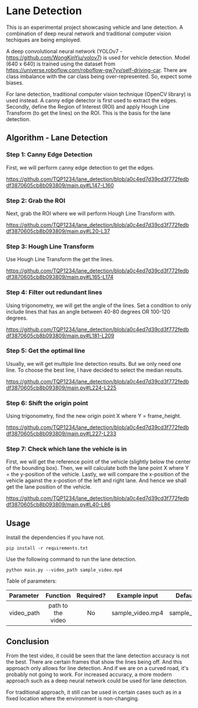 # Lane Detection

This is an experimental project showcasing vehicle and lane detection. A combination of deep neural network and traditional computer vision techiques are being employed.

A deep convolutional neural network (YOLOv7 - https://github.com/WongKinYiu/yolov7) is used for vehicle detection. Model (640 x 640) is trained using the dataset from https://universe.roboflow.com/roboflow-gw7yv/self-driving-car. There are class imbalance with the car class being over-represented. So, expect some biases.

For lane detection, traditional computer vision technique (OpenCV library) is used instead. A canny edge detector is first used to extract the edges. Secondly, define the Region of Interest (ROI) and apply Hough Line Transform (to get the lines) on the ROI. This is the basis for the lane detection.

## Algorithm - Lane Detection

### Step 1: Canny Edge Detection

First, we will perform canny edge detection to get the edges.

https://github.com/TQP1234/lane_detection/blob/a0c4ed7d39cd3f772fedbdf3870605cb8b093809/main.py#L147-L160

### Step 2: Grab the ROI

Next, grab the ROI where we will perform Hough Line Transform with.

https://github.com/TQP1234/lane_detection/blob/a0c4ed7d39cd3f772fedbdf3870605cb8b093809/main.py#L20-L37

### Step 3: Hough Line Transform

Use Hough Line Transform the get the lines.

https://github.com/TQP1234/lane_detection/blob/a0c4ed7d39cd3f772fedbdf3870605cb8b093809/main.py#L165-L174

### Step 4: Filter out redundant lines

Using trigonometry, we will get the angle of the lines. Set a condition to only include lines that has an angle between 40-80 degrees OR 100-120 degrees.

https://github.com/TQP1234/lane_detection/blob/a0c4ed7d39cd3f772fedbdf3870605cb8b093809/main.py#L181-L209

### Step 5: Get the optimal line

Usually, we will get multiple line detection results. But we only need one line. To choose the best line, I have decided to select the median results.

https://github.com/TQP1234/lane_detection/blob/a0c4ed7d39cd3f772fedbdf3870605cb8b093809/main.py#L224-L225

### Step 6: Shift the origin point

Using trigonometry, find the new origin point X where Y = frame_height.

https://github.com/TQP1234/lane_detection/blob/a0c4ed7d39cd3f772fedbdf3870605cb8b093809/main.py#L227-L233

### Step 7: Check which lane the vehicle is in

First, we will get the reference point of the vehicle (slightly below the center of the bounding box). Then, we will calculate both the lane point X where Y = the y-position of the vehicle. Lastly, we will compare the x-position of the vehicle against the x-postion of the left and right lane. And hence we shall get the lane position of the vehicle.

https://github.com/TQP1234/lane_detection/blob/a0c4ed7d39cd3f772fedbdf3870605cb8b093809/main.py#L40-L86

## Usage

Install the dependencies if you have not.

``` shell
pip install -r requirements.txt
```

Use the following command to run the lane detection.

``` shell
python main.py --video_path sample_video.mp4
```

Table of parameters:

| Parameter | Function | Required? | Example input | Default Value |
| :-- | :-: | :-: | :-: | :-: |
| video_path | path to the video | No | sample_video.mp4 | sample_video.mp4 |

## Conclusion

From the test video, it could be seen that the lane detection accuracy is not the best. There are certain frames that show the lines being off. And this approach only allows for line detection. And if we are on a curved road, it's probably not going to work. For increased accuracy, a more modern approach such as a deep neural network could be used for lane detection.

For traditional approach, it still can be used in certain cases such as in a fixed location where the environment is non-changing.